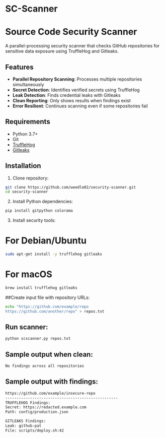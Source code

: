 # SC-Scanner
# Source Code Security Scanner

A parallel-processing security scanner that checks GitHub repositories for sensitive data exposure using TruffleHog and Gitleaks.

## Features

- **Parallel Repository Scanning**: Processes multiple repositories simultaneously
- **Secret Detection**: Identifies verified secrets using TruffleHog
- **Leak Detection**: Finds credential leaks with Gitleaks
- **Clean Reporting**: Only shows results when findings exist
- **Error Resilient**: Continues scanning even if some repositories fail

## Requirements

- Python 3.7+
- Git
- [TruffleHog](https://github.com/trufflesecurity/trufflehog)
- [Gitleaks](https://github.com/gitleaks/gitleaks)

## Installation

1. Clone repository:
```bash
git clone https://github.com/weedle02/security-scanner.git
cd security-scanner
```

2. Install Python dependencies:

```bash
pip install gitpython colorama
```

3. Install security tools:

# For Debian/Ubuntu
```bash
sudo apt-get install -y trufflehog gitleaks
```

# For macOS
```bash
brew install trufflehog gitleaks
```

##Create input file with repository URLs:

```bash
echo "https://github.com/example/repo
https://github.com/another/repo" > repos.txt
```

## Run scanner:

```bash
python scscanner.py repos.txt
```

## Sample output when clean:

```bash
No findings across all repositories
```

## Sample output with findings:

```bash
https://github.com/example/insecure-repo
--------------------------------------------------
TRUFFLEHOG Findings:
Secret: https://redacted.example.com
Path: config/production.json

GITLEAKS Findings:
Leak: github-pat
File: scripts/deploy.sh:42
```

